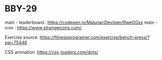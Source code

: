 # BBY-29

main - leaderboard : https://codepen.io/MalunariDev/pen/RweGGxx
main - icon : https://www.strangeicons.com/

Exercise source: https://fitnessprogramer.com/exercise/bench-press/?pw=75448

CSS animation: https://css-loaders.com/dots/